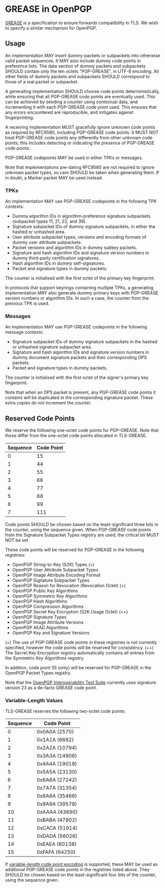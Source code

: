 # GREASE in OpenPGP

[GREASE](https://datatracker.ietf.org/doc/html/rfc8701/) is a specification to ensure forwards compatibility in TLS.
We wish to specify a similar mechanism for OpenPGP.

## Usage

An implementation MAY insert dummy packets or subpackets into otherwise valid packet sequences.
It MAY also include dummy code points in preference lists.
The data section of dummy packets and subpackets SHOULD contain only the ten octets "PGP-GREASE", in UTF-8 encoding.
All other fields of dummy packets and subpackets SHOULD correspond to those of a real packet or subpacket.

A generating implementation SHOULD choose code points deterministically, while ensuring that all PGP-GREASE code points are eventually used.
This can be achieved by seeding a counter using contextual data, and incrementing it with each PGP-GREASE code point used.
This ensures that any errors encountered are reproducible, and mitigates against fingerprinting.

A receiving implementation MUST gracefully ignore unknown code points as required by RFC9580, including PGP-GREASE code points.
It MUST NOT treat PGP-GREASE code points any differently from other unknown code points; this includes detecting or indicating the presence of PGP-GREASE code points.

PGP-GREASE codepoints MAY be used in either TPKs or messages.

Note that implementations pre-dating RFC9580 are not required to ignore unknown packet types, so care SHOULD be taken when generating them.
If in doubt, a Marker packet MAY be used instead.

### TPKs

An implementation MAY use PGP-GREASE codepoints in the following TPK contexts:

* Dummy algorithm IDs in algorithm-preference signature subpackets (subpacket types 11, 21, 22, and 39).
* Signature subpacket IDs of dummy signature subpackets, in either the hashed or unhashed area.
* User attribute subpacket types, versions and encoding formats of dummy user attribute subpackets.
* Packet versions and algorithm IDs in dummy subkey packets.
* Signature and hash algorithm IDs and signature version numbers in dummy third-party certification signatures.
* Hash algorithm IDs in dummy self-signatures.
* Packet and signature types in dummy packets.

The counter is initialised with the first octet of the primary key fingerprint.

In protocols that support keyrings containing multiple TPKs, a generating implementation MAY also generate dummy primary keys with PGP-GREASE version numbers or algorithm IDs.
In such a case, the counter from the previous TPK is used.

### Messages

An implementation MAY use PGP-GREASE codepoints in the following message contexts:

* Signature subpacket IDs of dummy signature subpackets in the hashed or unhashed signature subpacket area.
* Signature and hash algorithm IDs and signature version numbers in dummy document signature packets and their corresponding OPS packets.
* Packet and signature types in dummy packets.

The counter is initialised with the first octet of the signer's primary key fingerprint.

Note that when an OPS packet is present, any PGP-GREASE code points it contains will be duplicated in the corresponding signature packet.
These extra copies do not increment the counter.

## Reserved Code Points

We reserve the following one-octet code points for PGP-GREASE.
Note that these differ from the one-octet code points allocated in TLS-GREASE.

Sequence| Code Point
--------|-----------
0       | 15
1       | 44
2       | 55
3       | 66
4       | 77
5       | 88
6       | 99
7       | 111

Code points SHOULD be chosen based on the least-significant three bits in the counter, using the sequence given.
When PGP-GREASE code points from the Signature Subpacket Types registry are used, the critical bit MUST NOT be set.

These code points will be reserved for PGP-GREASE in the following registries:

* OpenPGP String-to-Key (S2K) Types (+)
* OpenPGP User Attribute Subpacket Types
* OpenPGP Image Attribute Encoding Format
* OpenPGP Signature Subpacket Types
* OpenPGP Reason for Revocation (Revocation Octet) (+)
* OpenPGP Public Key Algorithms
* OpenPGP Symmetric Key Algorithms
* OpenPGP Hash Algorithms
* OpenPGP Compression Algorithms
* OpenPGP Secret Key Encryption (S2K Usage Octet) (++)
* OpenPGP Signature Types
* OpenPGP Image Attribute Versions
* OpenPGP AEAD Algorithms
* OpenPGP Key and Signature Versions

(+) The use of PGP-GREASE code points in these registries is not currently specified, however the code points will be reserved for consistency.
(++) The Secret Key Encryption registry automatically contains all entries from the Symmetric Key Algorithms registry.

In addition, code point 55 (only) will be reserved for PGP-GREASE in the OpenPGP Packet Types registry.

Note that the [OpenPGP Interoperability Test Suite](https://tests.sequoia-pgp.org/#Detached_signatures_with_unknown_packets) currently uses signature version 23 as a de-facto GREASE code point.

### Variable-Length Values

TLS-GREASE reserves the following two-octet code points:

Sequence| Code Point
--------|---------------
0       | 0x0A0A (2570)
1       | 0x1A1A (6682)
2       | 0x2A2A (10794)
3       | 0x3A3A (14906)
4       | 0x4A4A (19018)
5       | 0x5A5A (23130)
6       | 0x6A6A (27242)
7       | 0x7A7A (31354)
8       | 0x8A8A (35466)
9       | 0x9A9A (39578)
10      | 0xAAAA (43690)
11      | 0xBABA (47802)
12      | 0xCACA (51914)
13      | 0xDADA (56026)
14      | 0xEAEA (60138)
15      | 0xFAFA (64250)

If [variable-length code point encoding](code-point-exhaustion.html) is supported, these MAY be used as additional PGP-GREASE code points in the registries listed above.
They SHOULD be chosen based on the least-significant four bits of the counter, using the sequence given.
